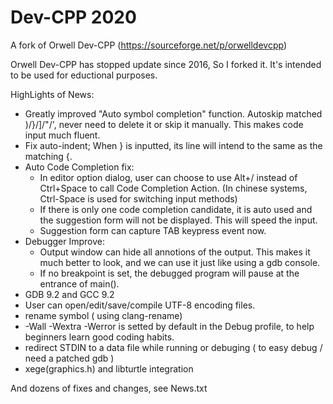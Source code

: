 # Dev-CPP 2020
A fork of Orwell Dev-CPP (https://sourceforge.net/p/orwelldevcpp)

Orwell Dev-CPP has stopped update since 2016, So I forked it. 
It's intended to be used for eductional purposes.

HighLights of News:
 * Greatly improved "Auto symbol completion" function. Autoskip matched )/}/]/"/', never need to delete it or skip it manually. This makes code input much fluent.
 * Fix auto-indent; When } is inputted, its line will intend to the same as the matching {.
 * Auto Code Completion fix:
   * In editor option dialog, user can choose to use Alt+/ instead of Ctrl+Space to call Code Completion Action. (In chinese systems, Ctrl-Space is used for switching input methods)
   * If there is only one code completion candidate, it is auto used and the suggestion form will not be displayed. This will speed the input.
   * Suggestion form can capture TAB keypress event now.
 * Debugger Improve:
   * Output window can hide all annotions of the output. This makes it much better to look, and we can use it just like using a gdb console.
   * If no breakpoint is set, the debugged program will pause at the entrance of main().
 * GDB 9.2 and GCC 9.2
 * User can open/edit/save/compile UTF-8 encoding files.
 * rename symbol ( using clang-rename)
 * -Wall -Wextra -Werror is setted by default in the Debug profile, to help beginners learn good coding habits.
 * redirect STDIN to a data file while running or debuging ( to easy debug / need a patched gdb ) 
 * xege(graphics.h) and libturtle integration
 
And dozens of fixes and changes, see News.txt  
